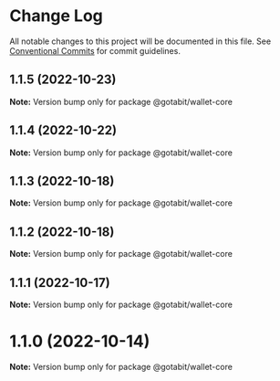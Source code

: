 # Change Log

All notable changes to this project will be documented in this file.
See [Conventional Commits](https://conventionalcommits.org) for commit guidelines.

## 1.1.5 (2022-10-23)

**Note:** Version bump only for package @gotabit/wallet-core





## 1.1.4 (2022-10-22)

**Note:** Version bump only for package @gotabit/wallet-core





## 1.1.3 (2022-10-18)

**Note:** Version bump only for package @gotabit/wallet-core





## 1.1.2 (2022-10-18)

**Note:** Version bump only for package @gotabit/wallet-core





## 1.1.1 (2022-10-17)

**Note:** Version bump only for package @gotabit/wallet-core





# 1.1.0 (2022-10-14)

**Note:** Version bump only for package @gotabit/wallet-core
